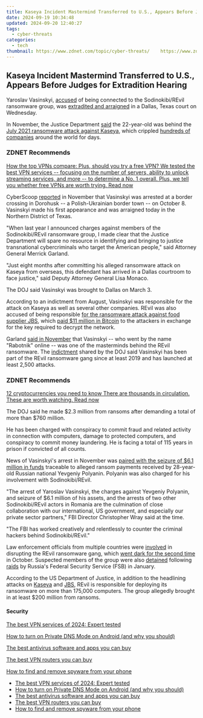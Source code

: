 ```yaml
---
title: Kaseya Incident Mastermind Transferred to U.S., Appears Before Judges for Extradition Hearing
date: 2024-09-19 10:34:48
updated: 2024-09-20 12:40:27
tags:
  - cyber-threats
categories:
  - tech
thumbnail: https://www.zdnet.com/topic/cyber-threats/    https://www.zdnet.com/a/img/resize/3d09e6e8e11fdbc11fe16327ba7e438ec2a63933/2021/12/13/a28b3951-906d-4170-a01c-dec7a9a965c3/handcuffs-on-a-keyboard.jpg?width=170&height=96&fit=crop&auto=webp
---
```


## Kaseya Incident Mastermind Transferred to U.S., Appears Before Judges for Extradition Hearing

Yaroslav Vasinskyi, [accused](https://www.zdnet.com/article/ransomware-suspected-revil-ransomware-affiliates-arrested/) of being connected to the Sodinokibi/REvil ransomware group, was [extradited and arraigned](https://www.justice.gov/opa/pr/sodinokibirevil-ransomware-defendant-extradited-united-states-and-arraigned-texas) in a Dallas, Texas court on Wednesday. 

In November, the Justice Department [said](https://www.justice.gov/opa/pr/ukrainian-arrested-and-charged-ransomware-attack-kaseya) the 22-year-old was behind the [July 2021 ransomware attack against Kaseya](https://www.zdnet.com/article/updated-kaseya-ransomware-attack-faq-what-we-know-now/), which crippled [hundreds of companies](https://www.zdnet.com/article/kaseya-ransomware-attack-1500-companies-affected-company-confirms/) around the world for days. 

### **ZDNET** Recommends

[How the top VPNs compare: Plus, should you try a free VPN? We tested the best VPN services -- focusing on the number of servers, ability to unlock streaming services, and more -- to determine a No. 1 overall. Plus, we tell you whether free VPNs are worth trying.  Read now](https://www.zdnet.com/article/best-vpn/)

CyberScoop [reported](https://www.cyberscoop.com/yaroslav-vasinskyi-arrest-poland-us-hacker/) in November that Vasinskyi was arrested at a border crossing in Dorohusk -- a Polish-Ukrainian border town -- on October 8\. Vasinskyi made his first appearance and was arraigned today in the Northern District of Texas.

"When last year I announced charges against members of the Sodinokibi/REvil ransomware group, I made clear that the Justice Department will spare no resource in identifying and bringing to justice transnational cybercriminals who target the American people," said Attorney General Merrick Garland. 

"Just eight months after committing his alleged ransomware attack on Kaseya from overseas, this defendant has arrived in a Dallas courtroom to face justice," said Deputy Attorney General Lisa Monaco. 

The DOJ said Vasinskyi was brought to Dallas on March 3.

According to an indictment from August, Vasinskyi was responsible for the attack on Kaseya as well as several other companies. REvil was also accused of being responsible [for the ransomware attack against food supplier JBS](https://www.zdnet.com/article/fbi-attributes-jbs-ransomware-attack-to-revil/), which [paid $11 million in Bitcoin](https://www.zdnet.com/article/ransomware-russia-told-to-tackle-cyber-criminals-operating-from-within-its-borders/) to the attackers in exchange for the key required to decrypt the network. 

Garland [said in November](https://www.zdnet.com/article/doj-charges-and-sanctions-revil-leaders-behind-kaseya-attack-seizes-6-million-in-ransoms/) that Vasinskyi -- who went by the name "Rabotnik" online -- was one of the masterminds behind the REvil ransomware. The [indictment](https://www.documentcloud.org/documents/21100006-yaroslav-vasinskyi-indictment) shared by the DOJ said Vasinskyi has been part of the REvil ransomware gang since at least 2019 and has launched at least 2,500 attacks. 

### **ZDNET** Recommends

[12 cryptocurrencies you need to know There are thousands in circulation. These are worth watching.  Read now](https://www.zdnet.com/article/cryptocurrencies-you-need-to-know/)

The DOJ said he made $2.3 million from ransoms after demanding a total of more than $760 million.

He has been charged with conspiracy to commit fraud and related activity in connection with computers, damage to protected computers, and conspiracy to commit money laundering. He is facing a total of 115 years in prison if convicted of all counts. 

News of Vasinskyi's arrest in November was [paired with the seizure of $6.1 million in funds](https://www.zdnet.com/article/doj-charges-and-sanctions-revil-leaders-behind-kaseya-attack-seizes-6-million-in-ransoms/) traceable to alleged ransom payments received by 28-year-old Russian national Yevgeniy Polyanin. Polyanin was also charged for his involvement with Sodinokibi/REvil.

"The arrest of Yaroslav Vasinskyi, the charges against Yevgeniy Polyanin, and seizure of $6.1 million of his assets, and the arrests of two other Sodinokibi/REvil actors in Romania are the culmination of close collaboration with our international, US government, and especially our private sector partners," FBI Director Christopher Wray said at the time. 

"The FBI has worked creatively and relentlessly to counter the criminal hackers behind Sodinokibi/REvil."

Law enforcement officials from multiple countries were [involved](https://www.zdnet.com/article/multiple-governments-involved-in-coordinated-takedown-of-revil-ransomware-group-reuters/) in disrupting the REvil ransomware gang, which [went dark for the second time](https://www.zdnet.com/article/revil-ransomware-operators-claim-group-is-ending-activity-again-happy-blog-now-offline/) in October. Suspected members of the group were also [detained](https://www.zdnet.com/article/russian-authorities-take-down-revil-ransomware-gang/) following [raids](https://www.zdnet.com/article/moscow-court-charges-8-revil-ransomware-hackers/) by Russia's Federal Security Service (FSB) in January. 

According to the US Department of Justice, in addition to the headlining attacks on [Kaseya](https://www.zdnet.com/article/updated-kaseya-ransomware-attack-faq-what-we-know-now/) and [JBS](https://www.zdnet.com/article/jbs-usa-cyber-attack-affecting-north-american-and-australian-systems/), REvil is responsible for deploying its ransomware on more than 175,000 computers. The group allegedly brought in at least $200 million from ransoms.

#### Security

[The best VPN services of 2024: Expert tested](https://www.zdnet.com/article/best-vpn/ "The best VPN services of 2024: Expert tested")

[How to turn on Private DNS Mode on Android (and why you should)](https://www.zdnet.com/article/how-to-turn-on-private-dns-mode-on-android-and-why-you-should/ "How to turn on Private DNS Mode on Android (and why you should)")

[The best antivirus software and apps you can buy](https://www.zdnet.com/article/best-antivirus/ "The best antivirus software and apps you can buy")

[The best VPN routers you can buy](https://www.zdnet.com/article/best-vpn-router/ "The best VPN routers you can buy")

[How to find and remove spyware from your phone](https://www.zdnet.com/article/how-to-find-and-remove-spyware-from-your-phone/ "How to find and remove spyware from your phone")

* [The best VPN services of 2024: Expert tested](https://www.zdnet.com/article/best-vpn/ "The best VPN services of 2024: Expert tested")
* [How to turn on Private DNS Mode on Android (and why you should)](https://www.zdnet.com/article/how-to-turn-on-private-dns-mode-on-android-and-why-you-should/ "How to turn on Private DNS Mode on Android (and why you should)")
* [The best antivirus software and apps you can buy](https://www.zdnet.com/article/best-antivirus/ "The best antivirus software and apps you can buy")
* [The best VPN routers you can buy](https://www.zdnet.com/article/best-vpn-router/ "The best VPN routers you can buy")
* [How to find and remove spyware from your phone](https://www.zdnet.com/article/how-to-find-and-remove-spyware-from-your-phone/ "How to find and remove spyware from your phone")

<ins class="adsbygoogle"
     style="display:block"
     data-ad-format="autorelaxed"
     data-ad-client="ca-pub-7571918770474297"
     data-ad-slot="1223367746"></ins>



<ins class="adsbygoogle"
     style="display:block"
     data-ad-client="ca-pub-7571918770474297"
     data-ad-slot="8358498916"
     data-ad-format="auto"
     data-full-width-responsive="true"></ins>
